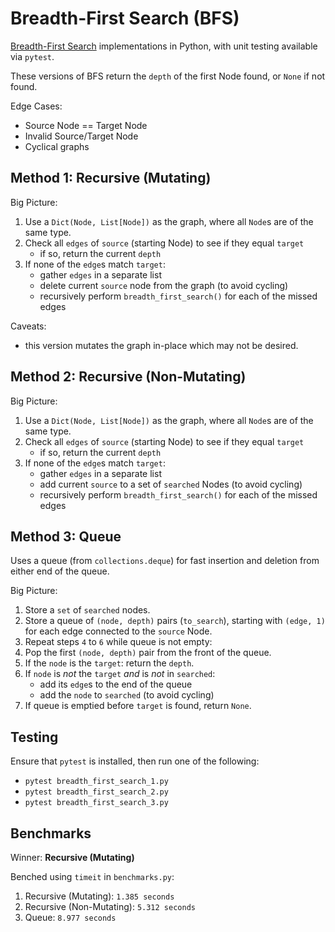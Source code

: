 # Breadth-First Search (BFS)

[Breadth-First Search](https://en.wikipedia.org/wiki/Breadth-first_search) implementations in Python, with unit testing available via `pytest`.

These versions of BFS return the `depth` of the first Node found, or `None` if not found.

Edge Cases:
- Source Node == Target Node
- Invalid Source/Target Node
- Cyclical graphs

## Method 1: Recursive (Mutating)

Big Picture:
1. Use a `Dict(Node, List[Node])` as the graph, where all `Node`s are of the same type.
2. Check all `edges` of `source` (starting Node) to see if they equal `target`
    - if so, return the current `depth`
3. If none of the `edge`s match `target`:
    - gather `edges` in a separate list
    - delete current `source` node from the graph (to avoid cycling)
    - recursively perform `breadth_first_search()` for each of the missed edges

Caveats:
- this version mutates the graph in-place which may not be desired.

## Method 2: Recursive (Non-Mutating)

Big Picture:
1. Use a `Dict(Node, List[Node])` as the graph, where all `Node`s are of the same type.
2. Check all `edges` of `source` (starting Node) to see if they equal `target`
    - if so, return the current `depth`
3. If none of the `edge`s match `target`:
    - gather `edges` in a separate list
    - add current `source` to a set of `searched` Nodes (to avoid cycling)
    - recursively perform `breadth_first_search()` for each of the missed edges

## Method 3: Queue

Uses a queue (from `collections.deque`) for fast insertion and deletion from either end of the queue.

Big Picture:
1. Store a `set` of `searched` nodes.
2. Store a queue of `(node, depth)` pairs (`to_search`), starting with `(edge, 1)` for each edge connected to the `source` Node.
3. Repeat steps `4` to `6` while queue is not empty:  
4. Pop the first `(node, depth)` pair from the front of the queue.
5. If the `node` is the `target`: return the `depth`.
6. If `node` is *not* the `target` *and* is *not* in `searched`:
    - add its `edge`s to the end of the queue
    - add the `node` to `searched` (to avoid cycling)
7. If queue is emptied before `target` is found, return `None`.

## Testing

Ensure that `pytest` is installed, then run one of the following:
- `pytest breadth_first_search_1.py`
- `pytest breadth_first_search_2.py`
- `pytest breadth_first_search_3.py`

## Benchmarks

Winner: **Recursive (Mutating)**

Benched using `timeit` in `benchmarks.py`:
1. Recursive (Mutating): `1.385 seconds`
2. Recursive (Non-Mutating): `5.312 seconds`
3. Queue: `8.977 seconds`
